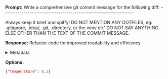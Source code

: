 **Prompt:**
Write a comprehensive git commit message for the following diff: ---------------------------------------------------------------- 


Always keep it brief and spiffy!
DO NOT MENTION ANY DOTFILES, eg: .gitignore, .idea/, .git, .directory, or the venv dir.' DO NOT SAY ANYTHING ELSE OTHER THAN THE TEXT OF THE COMMIT MESSAGE.


**Response:**
Refactor code for improved readability and efficiency

<details><summary>Metadata</summary>

- Duration: 906 ms
- Datetime: 2023-07-25T21:15:45.382161
- Model: gpt-3.5-turbo-0613

</details>

**Options:**
```json
{"temperature": 0.3}
```

